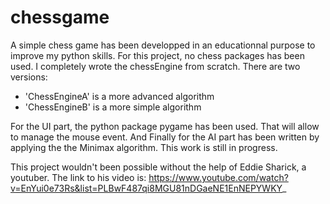 # chessgame
A simple chess game has been developped in an educationnal purpose to improve my python skills.
For this project, no chess packages has been used. I completely wrote the chessEngine from scratch. There are two versions: 
  - 'ChessEngineA' is a more advanced algorithm
  - 'ChessEngineB' is a more simple algorithm

For the UI part, the python package pygame has been used. That will allow to manage the mouse event.
And Finally for the AI part has been written by applying the the Minimax algorithm. This work is still in progress.

This project wouldn't been possible without the help of Eddie Sharick, a youtuber. The link to his video is:
https://www.youtube.com/watch?v=EnYui0e73Rs&list=PLBwF487qi8MGU81nDGaeNE1EnNEPYWKY_
